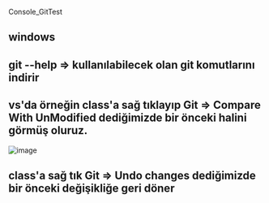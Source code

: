 Console_GitTest

## windows ##
## git --help => kullanılabilecek olan git komutlarını indirir

## vs'da örneğin class'a sağ tıklayıp Git => Compare With UnModified dediğimizde bir önceki halini görmüş oluruz.
![image](https://user-images.githubusercontent.com/17858773/206699927-3cef12ae-c7e6-437f-8e5e-8b019f60a6b9.png)

## class'a sağ tık Git => Undo changes dediğimizde bir önceki değişikliğe geri döner



